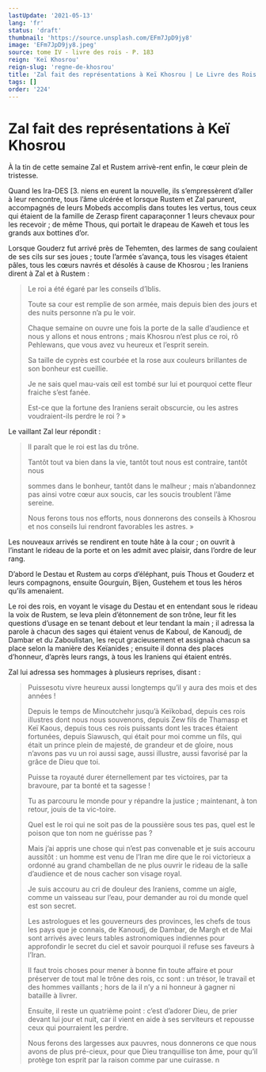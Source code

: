 ```yaml
---
lastUpdate: '2021-05-13'
lang: 'fr'
status: 'draft'
thumbnail: 'https://source.unsplash.com/EFm7JpD9jy8'
image: 'EFm7JpD9jy8.jpeg'
source: tome IV - livre des rois - P. 183
reign: 'Keï Khosrou'
reign-slug: 'regne-de-khosrou'
title: 'Zal fait des représentations à Keï Khosrou | Le Livre des Rois | Shâhnâmeh'
tags: []
order: '224'
---
```


<!-- LTeX: language=fr -->

# Zal fait des représentations à Keï Khosrou

À la tin de cette semaine Zal et Rustem arrivè-rent enfin, le cœur plein de tristesse.

Quand les Ira-DES [3.
niens en eurent la nouvelle, ils s’empressèrent d’aller à leur rencontre, tous l’âme ulcérée et lorsque Rustem et Zal parurent, accompagnés de leurs Mobeds accomplis dans toutes les vertus, tous ceux qui étaient de la famille de Zerasp firent caparaçonner 1 leurs chevaux pour les recevoir ; de même Thous, qui portait le drapeau de Kaweh et tous les grands aux bottines d’or.

Lorsque Gouderz fut arrivé près de Tehemten, des larmes de sang coulaient de ses cils sur ses joues ; toute l’armée s’avança, tous les visages étaient pâles, tous les cœurs navrés et désolés à cause de Khosrou ; les Iraniens dirent à Zal et à Rustem :

> Le roi a été égaré par les conseils d’lblis.
>
> Toute sa cour est remplie de son armée, mais depuis bien des jours et des nuits personne n’a pu le voir.
>
> Chaque semaine on ouvre une fois la porte de la salle d’audience et nous y allons et nous entrons ; mais Khosrou n’est plus ce roi, rô Pehlewans, que vous avez vu heureux et l’esprit serein.
>
> Sa taille de cyprès est courbée et la rose aux couleurs brillantes de son bonheur est cueillie.
>
> Je ne sais quel mau-vais œil est tombé sur lui et pourquoi cette fleur fraiche s’est fanée.
>
> Est-ce que la fortune des Iraniens serait obscurcie, ou les astres voudraient-ils perdre le roi ? »

Le vaillant Zal leur répondit :

> Il paraît que le roi est las du trône.
>
> Tantôt tout va bien dans la vie, tantôt tout nous est contraire, tantôt nous
>
> sommes dans le bonheur, tantôt dans le malheur ; mais n’abandonnez pas ainsi votre cœur aux soucis, car les soucis troublent l’âme sereine.
>
> Nous ferons tous nos efforts, nous donnerons des conseils à Khosrou et nos conseils lui rendront favorables les astres. »

Les nouveaux arrivés se rendirent en toute hâte à la cour ; on ouvrit à l’instant le rideau de la porte et on les admit avec plaisir, dans l’ordre de leur rang.

D’abord le Destau et Rustem au corps d’éléphant, puis Thous et Gouderz et leurs compagnons, ensuite Gourguin, Bijen, Gustehem et tous les héros qu’ils amenaient.

Le roi des rois, en voyant le visage du Destau et en entendant sous le rideau la voix de Rustem, se leva plein d’étonnement de son trône, leur fit les questions d’usage en se tenant debout et leur tendant la main ; il adressa la parole à chacun des sages qui étaient venus de Kaboul, de Kanoudj, de Dambar et du Zaboulistan, les reçut gracieusement et assignaà chacun sa place selon la manière des Keïanides ; ensuite il donna des places d’honneur, d’après leurs rangs, à tous les Iraniens qui étaient entrés.

Zal lui adressa ses hommages à plusieurs reprises, disant :

> Puissesotu vivre heureux aussi longtemps qu’il y aura des mois et des années !
>
> Depuis le temps de Minoutchehr jusqu’à Keïkobad, depuis ces rois illustres dont nous nous souvenons, depuis Zew fils de Thamasp et Keï Kaous, depuis tous ces rois puissants dont les traces étaient fortunées, depuis Siawusch, qui était pour moi comme un fils, qui était un prince plein de majesté, de grandeur et de gloire, nous n’avons pas vu un roi aussi sage, aussi illustre, aussi favorisé par la grâce de Dieu que toi.
>
> Puisse ta royauté durer éternellement par tes victoires, par ta bravoure, par ta bonté et ta sagesse !
>
> Tu as parcouru le monde pour y répandre la justice ; maintenant, à ton retour, jouis de ta vic-toire.
>
> Quel est le roi qui ne soit pas de la poussière sous tes pas, quel est le poison que ton nom ne guérisse pas ?
>
> Mais j’ai appris une chose qui n’est pas convenable et je suis accouru aussitôt : un homme est venu de l’Iran me dire que le roi victorieux a ordonné au grand chambellan de ne plus ouvrir le rideau de la salle d’audience et de nous cacher son visage royal.
>
> Je suis accouru au cri de douleur des Iraniens, comme un aigle, comme un vaisseau sur l’eau, pour demander au roi du monde quel est son secret.
>
> Les astrologues et les gouverneurs des provinces, les chefs de tous les pays que je connais, de Kanoudj, de Dambar, de Margh et de Mai sont arrivés avec leurs tables astronomiques indiennes pour approfondir le secret du ciel et savoir pourquoi il refuse ses faveurs à l’Iran.
>
> Il faut trois choses pour mener à bonne fin toute affaire et pour préserver de tout mal le trône des rois, cc sont : un trésor, le travail et des hommes vaillants ; hors de la il n’y a ni honneur à gagner ni bataille à livrer.
>
> Ensuite, il reste un quatrième point : c’est d’adorer Dieu, de prier devant lui jour et nuit, car il vient en aide à ses serviteurs et repousse ceux qui pourraient les perdre.
>
> Nous ferons des largesses aux pauvres, nous donnerons ce que nous avons de plus pré-cieux, pour que Dieu tranquillise ton âme, pour qu’il protège ton esprit par la raison comme par une cuirasse. n
